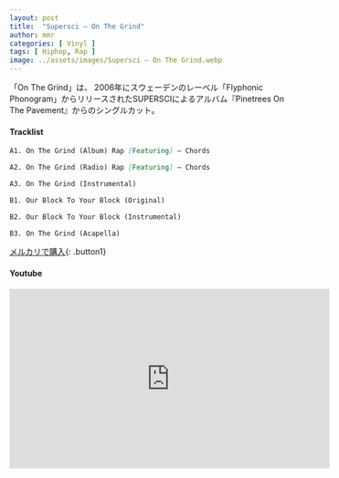 ```yaml
---
layout: post
title:  "Supersci – On The Grind"
author: mmr
categories: [ Vinyl ]
tags: [ Hiphop, Rap ]
image: ../assets/images/Supersci – On The Grind.webp
---
```


「On The Grind」は、
2006年にスウェーデンのレーベル「Flyphonic Phonogram」からリリースされたSUPERSCIによるアルバム『Pinetrees On The Pavement』からのシングルカット。

#### Tracklist
```md
A1. On The Grind (Album) Rap [Featuring] – Chords

A2. On The Grind (Radio) Rap [Featuring] – Chords

A3. On The Grind (Instrumental)

B1. Our Block To Your Block (Original)

B2. Our Block To Your Block (Instrumental)

B3. On The Grind (Acapella)
```

[メルカリで購入](https://jp.mercari.com/item/m21772983956?afid=6142608987){: .button1}

#### Youtube
<iframe width="560" height="315" src="https://www.youtube.com/embed/XcOvr8yG2BM?si=Q0OpFrTz00_hMBCm" title="YouTube video player" frameborder="0" allow="accelerometer; autoplay; clipboard-write; encrypted-media; gyroscope; picture-in-picture; web-share" referrerpolicy="strict-origin-when-cross-origin" allowfullscreen></iframe>